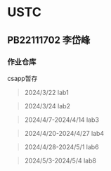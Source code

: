 # USTC

## PB22111702 李岱峰

### 作业仓库


csapp暂存

>2024/3/22 lab1

>2024/3/24 lab2

>2024/4/7-2024/4/14 lab3

>2024/4/20-2024/4/27 lab4

>2024/4/28-2024/5/1 lab6

>2024/5/3-2024/5/4 lab8
